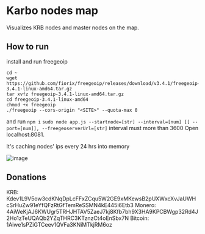 # Karbo nodes map

Visualizes KRB nodes and master nodes on the map.


## How to run
install and run freegeoip
```
cd ~
wget https://github.com/fiorix/freegeoip/releases/download/v3.4.1/freegeoip-3.4.1-linux-amd64.tar.gz
tar xvfz freegeoip-3.4.1-linux-amd64.tar.gz
cd freegeoip-3.4.1-linux-amd64
chmod +x freegeoip
./freegeoip --cors-origin "<SITE>" --quota-max 0
```
and run
`npm i`
`sudo node app.js --startnode=[str] --interval=[num] [[ --port=[num]], --freegeoserverUrl=[str]`
interval must more than 3600 
Open localhost:8081.

It's caching nodes' ips every 24 hrs into memory 

![image](https://user-images.githubusercontent.com/3770296/43407301-0869e3dc-9427-11e8-91f5-641fce4aa510.png)

## Donations

KRB: Kdev1L9V5ow3cdKNqDpLcFFxZCqu5W2GE9xMKewsB2pUXWxcXvJaUWHcSrHuZw91eYfQFzRtGfTemReSSMN4kE445i6Etb3
Monero: 4AiWeKjAJ6KWUgr5TRHJHTAV5ZaeJ7kj8Kfb7bh9X3HA9KPCBWgp32Rd4J2Ho1zTeUQAQb2YZqTHRC3KTznzCt4oEnSbx7N
Bitcoin: 1Aiwe1sPZiGTCeev1QVFa3KNiMTkjRM6oz

